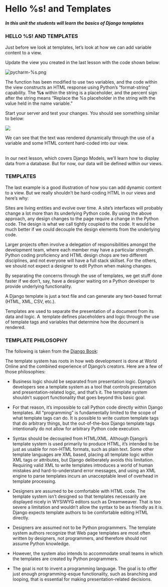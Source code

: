Hello %s! and Templates
=======================

##### In this unit the students will learn the basics of Django templates

### HELLO %S! AND TEMPLATES

Just before we look at templates, let’s look at how we can add variable content
to a view.

Update the view you created in the last lesson with the code shown below:

![pycharm-%s.png](http://codeinstitute.wpengine.com/wp-content/uploads/2016/02/1455123360_image1.png)

The function has been modified to use two variables, and the code within the
view constructs an HTML response using Python’s “format-string” capability.
The **%s** within the string is a placeholder, and the percent sign after the
string means “Replace the %s placeholder in the string with the value held in
the name variable.”

Start your server and test your changes. You should see something similar to
below:

![](http://codeinstitute.wpengine.com/wp-content/uploads/2016/02/1455123360_image2.png)

We can see that the text was rendered dynamically through the use of a variable
and some HTML content hard-coded into our view.

   
In our next lesson, which covers Django Models, we’ll learn how to display data
from a database. But for now, our data will be defined within our views.

### TEMPLATES

The last example is a good illustration of how you can add dynamic content to a
view. But we really shouldn’t be hard-coding HTML in our views and here’s why:

Sites are living entities and evolve over time. A site’s interfaces will
probably change a lot more than its underlying Python code. By using the above
approach, any design changes to the page require a change in the Python code.
The design is what we call tightly coupled to the code. It would be much better
if we could decouple the design elements from the underlying code.

Larger projects often involve a delegation of responsibilities amongst the
development team, where each member may have a particular strength. Python
coding proficiency and HTML design chops are two different disciplines, and not
everyone will have a full stack skillset. For the others, we should not expect a
designer to edit Python when making changes.

By separating the concerns through the use of templates, we get stuff done
faster if we don’t, say, have a designer waiting on a Python developer to
provide underlying functionality.

A Django template is just a text file and can generate any text-based format
(HTML, XML, CSV, etc.).

Templates are used to separate the presentation of a document from its data and
logic. A  template defines placeholders and logic through the use of template
tags and variables that determine how the document is rendered.

### TEMPLATE PHILOSOPHY

The following is taken from the [Django
Book](http://www.djangobook.com/en/2.0/index.html):

The template system has roots in how web development is done at World Online and
the combined experience of Django’s creators. Here are a few of those
philosophies:

-   Business logic should be separated from presentation logic. Django’s
    developers see a template system as a tool that controls presentation and
    presentation-related logic, and that’s it. The template system shouldn’t
    support functionality that goes beyond this basic goal.

-   For that reason, it’s impossible to call Python code directly within Django
    templates. All “programming” is fundamentally limited to the scope of what
    template tags can do. It is possible to write custom template tags that do
    arbitrary things, but the out-of-the-box Django template tags intentionally
    do not allow for arbitrary Python code execution.

-   Syntax should be decoupled from HTML/XML. Although Django’s template system
    is used primarily to produce HTML, it’s intended to be just as usable for
    non-HTML formats, such as plain text. Some other template languages are XML
    based, placing all template logic within XML tags or attributes, but Django
    deliberately avoids this limitation. Requiring valid XML to write templates
    introduces a world of human mistakes and hard-to-understand error messages,
    and using an XML engine to parse templates incurs an unacceptable level of
    overhead in template processing.

-   Designers are assumed to be comfortable with HTML code. The template system
    isn’t designed so that templates necessarily are displayed nicely in WYSIWYG
    editors such as Dreamweaver. That is too severe a limitation and wouldn’t
    allow the syntax to be as friendly as it is. Django expects template authors
    to be comfortable editing HTML directly.

-   Designers are assumed not to be Python programmers. The template system
    authors recognize that Web page templates are most often written by
    designers, not programmers, and therefore should not assume Python
    knowledge.

-   However, the system also intends to accommodate small teams in which the
    templates are created by Python programmers.

-   The goal is not to invent a programming language. The goal is to offer just
    enough programming-esque functionality, such as branching and looping, that
    is essential for making presentation-related decisions.
